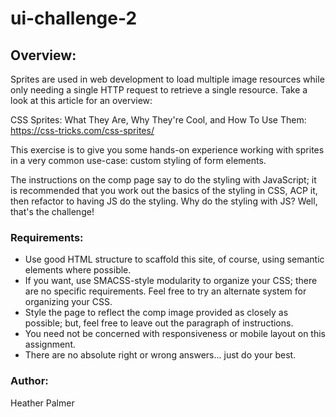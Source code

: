 # ui-challenge-2

## Overview:
Sprites are used in web development to load multiple image resources while only needing a single HTTP request to retrieve a single resource. Take a look at this article for an overview:

CSS Sprites: What They Are, Why They're Cool, and How To Use Them: https://css-tricks.com/css-sprites/

This exercise is to give you some hands-on experience working with sprites in a very common use-case: custom styling of form elements.

The instructions on the comp page say to do the styling with JavaScript; it is recommended that you work out the basics of the styling in CSS, ACP it, then refactor to having JS do the styling. Why do the styling with JS? Well, that's the challenge!

### Requirements:
- Use good HTML structure to scaffold this site, of course, using semantic elements where possible.
- If you want, use SMACSS-style modularity to organize your CSS; there are no specific requirements. Feel free to try an alternate system for organizing your CSS.
- Style the page to reflect the comp image provided as closely as possible; but, feel free to leave out the paragraph of instructions.
- You need not be concerned with responsiveness or mobile layout on this assignment.
- There are no absolute right or wrong answers... just do your best.

### Author:
Heather Palmer
